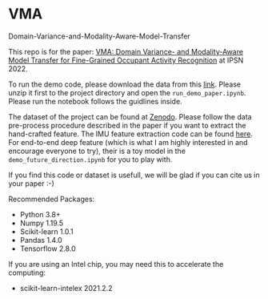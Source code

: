 # VMA
Domain-Variance-and-Modality-Aware-Model-Transfer

This repo is for the paper: [VMA: Domain Variance- and Modality-Aware Model Transfer for Fine-Grained Occupant Activity Recognition](https://ieeexplore.ieee.org/abstract/document/9826076) at IPSN 2022.

To run the demo code, please download the data from this [link](https://drive.google.com/file/d/1j2M1KRbOmdycxWckAnOpyh3I44vizkOw/view?usp=sharing).
Please unzip it first to the project directory and open the `run_demo_paper.ipynb`. Please run the notebook follows the guidlines inside.

The dataset of the project can be found at [Zenodo](https://zenodo.org/). 
Please follow the data pre-process procedure described in the paper if you want to extract the hand-crafted feature. 
The IMU feature extraction code can be found [here](https://github.com/jindongwang/activityrecognition/blob/master/code/matlab/core/FeatureExtraction2.m#:~:text=function%20dataFE%3DFeatureExtraction2(data%2CsizeWin%2CsizeStep)).
For end-to-end deep feature (which is what I am highly interested in and encourage everyone to try), their is a toy model in the `demo_future_direction.ipynb` for you to play with.

If you find this code or dataset is usefull, we will be glad if you can cite us in your paper :-)

Recommended Packages:
* Python                    3.8+
* Numpy                     1.19.5
* Scikit-learn              1.0.1
* Pandas                    1.4.0
* Tensorflow                2.8.0

If you are using an Intel chip, you may need this to accelerate the computing:
* scikit-learn-intelex      2021.2.2
